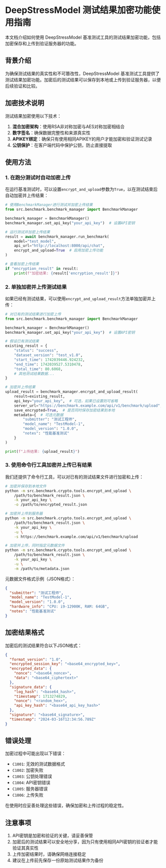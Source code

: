 # DeepStressModel 测试结果加密功能使用指南

本文档介绍如何使用 DeepStressModel 基准测试工具的测试结果加密功能，包括加密保存和上传到验证服务器的功能。

## 背景介绍

为确保测试结果的真实性和不可篡改性，DeepStressModel 基准测试工具提供了测试结果加密功能。加密后的测试结果可以保存到本地或上传到验证服务器，以便后续验证和比较。

## 加密技术说明

测试结果加密使用以下技术：

1. **混合加密架构**：使用RSA非对称加密与AES对称加密相结合
2. **数字签名**：确保数据完整性和来源真实性
3. **APIKEY绑定**：确保只有使用相同APIKEY的用户才能加密和验证测试记录
4. **公钥保护**：在客户端代码中保护公钥，防止直接提取

## 使用方法

### 1. 在跑分测试时自动加密上传

在运行基准测试时，可以设置`encrypt_and_upload`参数为`True`，以在测试结束后自动加密并上传结果：

```python
# 使用BenchmarkManager进行测试并加密上传结果
from src.benchmark.benchmark_manager import BenchmarkManager

benchmark_manager = BenchmarkManager()
benchmark_manager.set_api_key("your_api_key")  # 设置API密钥

# 运行测试并加密上传结果
result = await benchmark_manager.run_benchmark(
    model="test_model",
    api_url="http://localhost:8000/api/chat",
    encrypt_and_upload=True  # 启用加密上传功能
)

# 查看加密上传结果
if "encryption_result" in result:
    print(f"加密结果: {result['encryption_result']}")
```

### 2. 单独加密并上传测试结果

如果已经有测试结果，可以使用`encrypt_and_upload_result`方法单独加密并上传：

```python
# 对已有的测试结果进行加密上传
from src.benchmark.benchmark_manager import BenchmarkManager

benchmark_manager = BenchmarkManager()
benchmark_manager.set_api_key("your_api_key")  # 设置API密钥

# 假设已有测试结果
existing_result = {
    "status": "success",
    "dataset_version": "test_v1.0",
    "start_time": 1742039446.924232,
    "end_time": 1742039527.5310478,
    "total_time": 80.6068,
    # 其他测试结果数据...
}

# 加密并上传结果
upload_result = benchmark_manager.encrypt_and_upload_result(
    result=existing_result,
    api_key="your_api_key",  # 可选，如果已设置则可省略
    server_url="https://benchmark.example.com/api/v1/benchmark/upload",  # 可选
    save_encrypted=True,  # 是否同时保存加密结果到本地
    metadata={  # 可选元数据
        "submitter": "测试工程师",
        "model_name": "TestModel-1",
        "model_version": "1.0.0",
        "notes": "性能基准测试"
    }
)

print(f"上传结果: {upload_result}")
```

### 3. 使用命令行工具加密并上传已有结果

我们还提供了命令行工具，可以对已有的测试结果文件进行加密和上传：

```bash
# 加密并保存到本地文件
python -m src.benchmark.crypto.tools.encrypt_and_upload \
    /path/to/benchmark_result.json \
    -k your_api_key \
    -o /path/to/encrypted_result.json

# 加密并上传到服务器
python -m src.benchmark.crypto.tools.encrypt_and_upload \
    /path/to/benchmark_result.json \
    -k your_api_key \
    -u \
    -s https://benchmark.example.com/api/v1/benchmark/upload

# 加密并上传，同时指定元数据文件
python -m src.benchmark.crypto.tools.encrypt_and_upload \
    /path/to/benchmark_result.json \
    -k your_api_key \
    -u \
    -m /path/to/metadata.json
```

元数据文件格式示例（JSON格式）：

```json
{
  "submitter": "测试工程师",
  "model_name": "TestModel-1",
  "model_version": "1.0.0",
  "hardware_info": "CPU: i9-12900K, RAM: 64GB",
  "notes": "性能基准测试"
}
```

## 加密结果格式

加密后的测试结果符合以下JSON格式：

```json
{
  "format_version": "1.0",
  "encrypted_session_key": "<base64_encrypted_key>",
  "encrypted_data": {
    "nonce": "<base64_nonce>",
    "data": "<base64_ciphertext>"
  },
  "signature_data": {
    "log_hash": "<base64_hash>",
    "timestamp": 1713274829,
    "nonce": "<random_hex>",
    "api_key_hash": "<base64_api_key_hash>"
  },
  "signature": "<base64_signature>",
  "timestamp": "2024-03-16T12:34:56.789Z"
}
```

## 错误处理

加密过程中可能出现以下错误：

- `C1001`: 无效的测试数据格式
- `C1002`: 加密失败
- `C1003`: 公钥处理错误
- `C1004`: API密钥错误
- `C1005`: 服务器错误
- `C1006`: 上传失败

在使用时应妥善处理这些错误，确保加密和上传过程的稳定性。

## 注意事项

1. API密钥是加密和验证的关键，请妥善保管
2. 加密后的测试结果可以安全地分享，因为只有使用相同API密钥的验证者才能验证其真实性
3. 上传加密结果时，请确保网络连接稳定
4. 建议在上传前先保存一份原始测试结果作为备份 